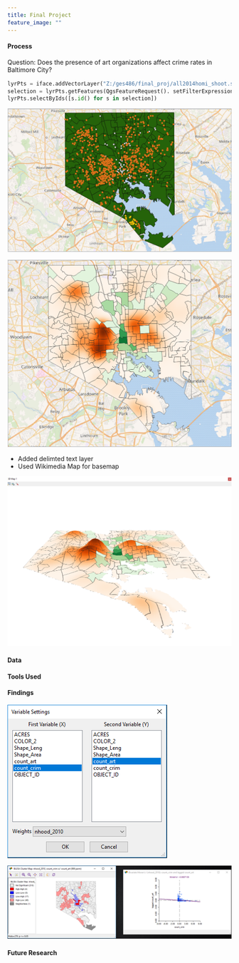 ```yaml
---
title: Final Project
feature_image: ""
---
```


#### Process
Question: Does the presence of art organizations affect crime rates in Baltimore City?

```python
lyrPts = iface.addVectorLayer("Z:/ges486/final_proj/all2014homi_shoot.shp", "Crimes", "ogr")
selection = lyrPts.getFeatures(QgsFeatureRequest(). setFilterExpression(u'"Neighborho" = \'Brooklyn\''))
lyrPts.selectByIds([s.id() for s in selection])
```
![Select](step1.PNG "step1.PNG")

![Heatmap](heatmapreal.PNG "heatmapreal.PNG")

* Added delimted text layer
* Used Wikimedia Map for basemap

![3D Heatmap](3Dreal1.PNG "3Dreal1.PNG")

#### Data

#### Tools Used

#### Findings

![Moran's I step 1](morani1.PNG "morani1.PNG")

![Moran's I step 2](morani2.PNG "morani2.PNG")

#### Future Research

